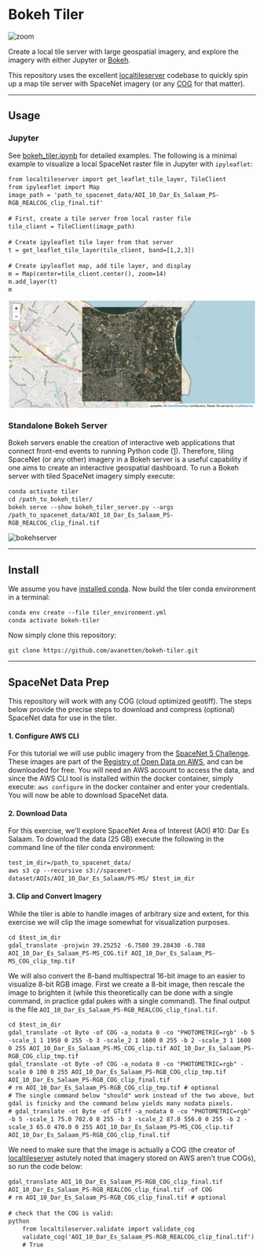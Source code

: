# Bokeh Tiler

![zoom](imgs/spacenet_zoom.gif?raw=true "")

Create a local tile server with large geospatial imagery, and explore the imagery with either Jupyter or [Bokeh](https://bokeh.org).

This repository uses the excellent [localtileserver](https://github.com/banesullivan/localtileserver) codebase to quickly spin up a map tile server with SpaceNet imagery (or any [COG](https://www.cogeo.org) for that matter).

--------------

## Usage

### Jupyter 

See [bokeh_tiler.ipynb](/bokeh_tiler.ipynb) for detailed examples.  The following is a minimal example to visualize a local SpaceNet raster file in Jupyter with
`ipyleaflet`:

	from localtileserver import get_leaflet_tile_layer, TileClient
	from ipyleaflet import Map
	image_path = 'path_to_spacenet_data/AOI_10_Dar_Es_Salaam_PS-RGB_REALCOG_clip_final.tif'
	
	# First, create a tile server from local raster file
	tile_client = TileClient(image_path)
	
	# Create ipyleaflet tile layer from that server
	t = get_leaflet_tile_layer(tile_client, band=[1,2,3])
	
	# Create ipyleaflet map, add tile layer, and display
	m = Map(center=tile_client.center(), zoom=14)
	m.add_layer(t)
	m

![ipyleaflet](imgs/ipyleaflet_ex.png?raw=true "")


### Standalone Bokeh Server

Bokeh servers enable the creation of interactive web applications that connect front-end events to running Python code ([1](http://docs.bokeh.org/en/latest/docs/user_guide/server.html)).  Therefore, tiling SpaceNet (or any other) imagery in a Bokeh server is a useful capability if one aims to create an interactive geospatial dashboard.  To run a Bokeh server with tiled SpaceNet imagery simply execute:

    conda activate tiler
    cd /path_to_bokeh_tiler/
    bokeh serve --show bokeh_tiler_server.py --args /path_to_spacenet_data/AOI_10_Dar_Es_Salaam_PS-RGB_REALCOG_clip_final.tif

![bokehserver](imgs/bokeh_server_ex.png?raw=true "")

-----

## Install 

We assume you have [installed conda](https://docs.conda.io/projects/continuumio-conda/en/latest/user-guide/install/macos.html).  Now build the tiler conda environment in a terminal:

	conda env create --file tiler_environment.yml
	conda activate bokeh-tiler

Now simply clone this repository:

	git clone https://github.com/avanetten/bokeh-tiler.git


-----

## SpaceNet Data Prep

This repository will work with any COG (cloud optimized geotiff).  The steps below provide the precise steps to download and compress (optional) SpaceNet data for use in the tiler.

#### 1. Configure AWS CLI

For this tutorial we will use public imagery from the [SpaceNet 5 Challenge](https://spacenet.ai/sn5-challenge/).  These images are part of the [Registry of Open Data on AWS](https://registry.opendata.aws/spacenet/), and can be downloaded for free.  You will need an AWS account to access the data, and since the AWS CLI tool is installed within the docker container, simply execute: ```aws configure``` in the docker container and enter your credentials.  You will now be able to download SpaceNet data.

#### 2. Download Data

For this exercise, we'll explore SpaceNet Area of Interest (AOI) \#10: Dar Es Salaam.  To download the data (25 GB) execute the following in the command line of the _tiler_ conda environment:

    test_im_dir=/path_to_spacenet_data/
    aws s3 cp --recursive s3://spacenet-dataset/AOIs/AOI_10_Dar_Es_Salaam/PS-MS/ $test_im_dir

#### 3. Clip and Convert  Imagery

While the tiler is able to handle images of arbitrary size and extent, for this exercise we will clip the image somewhat for visualization purposes. 

    cd $test_im_dir
    gdal_translate -projwin 39.25252 -6.7580 39.28430 -6.788 AOI_10_Dar_Es_Salaam_PS-MS_COG.tif AOI_10_Dar_Es_Salaam_PS-MS_COG_clip_tmp.tif

We will also convert the 8-band multispectral 16-bit image to an easier to visualize 8-bit RGB image. First we create a 8-bit image, then rescale the image to brighten it (while this theoretically can be done with a single command, in practice gdal pukes with a single command). The final output is the file `AOI_10_Dar_Es_Salaam_PS-RGB_REALCOG_clip_final.tif`. 

    cd $test_im_dir   
	gdal_translate -ot Byte -of COG -a_nodata 0 -co "PHOTOMETRIC=rgb" -b 5 -scale_1 1 1950 0 255 -b 3 -scale_2 1 1600 0 255 -b 2 -scale_3 1 1600 0 255 AOI_10_Dar_Es_Salaam_PS-MS_COG_clip.tif AOI_10_Dar_Es_Salaam_PS-RGB_COG_clip_tmp.tif
	gdal_translate -ot Byte -of COG -a_nodata 0 -co "PHOTOMETRIC=rgb" -scale 0 100 0 255 AOI_10_Dar_Es_Salaam_PS-RGB_COG_clip_tmp.tif  AOI_10_Dar_Es_Salaam_PS-RGB_COG_clip_final.tif
	# rm AOI_10_Dar_Es_Salaam_PS-RGB_COG_clip_tmp.tif # optional
	# The single command below "should" work instead of the two above, but gdal is finicky and the command below yields many nodata pixels.
	# gdal_translate -ot Byte -of GTiff -a_nodata 0 -co "PHOTOMETRIC=rgb" -b 5 -scale_1 75.0 702.0 0 255 -b 3 -scale_2 87.0 556.0 0 255 -b 2 -scale_3 65.0 470.0 0 255 AOI_10_Dar_Es_Salaam_PS-MS_COG_clip.tif AOI_10_Dar_Es_Salaam_PS-RGB_COG_clip_final.tif

We need to make sure that the image is actually a COG (the creator of [localtileserver](https://github.com/banesullivan/localtileserver) astutely noted that imagery stored on AWS aren't true COGs), so run the code below:

	gdal_translate AOI_10_Dar_Es_Salaam_PS-RGB_COG_clip_final.tif AOI_10_Dar_Es_Salaam_PS-RGB_REALCOG_clip_final.tif -of COG
	# rm AOI_10_Dar_Es_Salaam_PS-RGB_COG_clip_final.tif # optional
	
	# check that the COG is valid:
	python
		from localtileserver.validate import validate_cog
		validate_cog('AOI_10_Dar_Es_Salaam_PS-RGB_REALCOG_clip_final.tif')
		# True

	